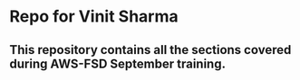 # Repo for Vinit Sharma
## This repository contains all the sections covered during AWS-FSD September training.